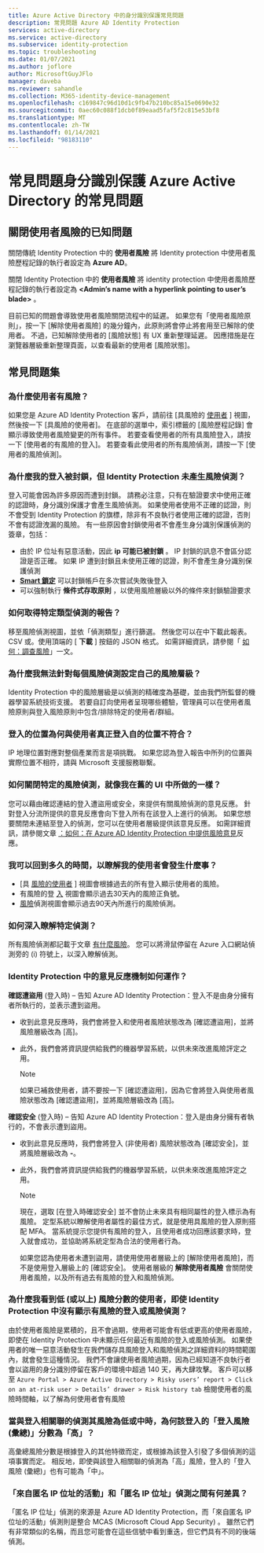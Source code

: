 ```yaml
---
title: Azure Active Directory 中的身分識別保護常見問題
description: 常見問題 Azure AD Identity Protection
services: active-directory
ms.service: active-directory
ms.subservice: identity-protection
ms.topic: troubleshooting
ms.date: 01/07/2021
ms.author: joflore
author: MicrosoftGuyJFlo
manager: daveba
ms.reviewer: sahandle
ms.collection: M365-identity-device-management
ms.openlocfilehash: c169847c96d10d1c9fb47b210bc85a15e0690e32
ms.sourcegitcommit: 0aec60c088f1dcb0f89eaad5faf5f2c815e53bf8
ms.translationtype: MT
ms.contentlocale: zh-TW
ms.lasthandoff: 01/14/2021
ms.locfileid: "98183110"
---
```

# <a name="frequently-asked-questions-identity-protection-in-azure-active-directory"></a>常見問題身分識別保護 Azure Active Directory 的常見問題

## <a name="dismiss-user-risk-known-issues"></a>關閉使用者風險的已知問題

關閉傳統 Identity Protection 中的 **使用者風險** 將 Identity protection 中使用者風險歷程記錄的執行者設定為 **Azure AD**。

關閉 Identity Protection 中的 **使用者風險** 將 identity protection 中使用者風險歷程記錄的執行者設定為 **\<Admin’s name with a hyperlink pointing to user’s blade\>** 。

目前已知的問題會導致使用者風險關閉流程中的延遲。 如果您有「使用者風險原則」，按一下 [解除使用者風險] 的幾分鐘內，此原則將會停止將套用至已解除的使用者。 不過，已知解除使用者的 [風險狀態] 有 UX 重新整理延遲。 因應措施是在瀏覽器層級重新整理頁面，以查看最新的使用者 [風險狀態]。


## <a name="frequently-asked-questions"></a>常見問題集

### <a name="why-is-a-user-at-risk"></a>為什麼使用者有風險？

如果您是 Azure AD Identity Protection 客戶，請前往 [具風險的 [使用者](howto-identity-protection-investigate-risk.md#risky-users) ] 視圖，然後按一下 [具風險的使用者]。 在底部的選單中，索引標籤的 [風險歷程記錄] 會顯示導致使用者風險變更的所有事件。 若要查看使用者的所有具風險登入，請按一下 [使用者的有風險的登入]。 若要查看此使用者的所有風險偵測，請按一下 [使用者的風險偵測]。

### <a name="why-was-my-sign-in-blocked-but-identity-protection-didnt-generate-a-risk-detection"></a>為什麼我的登入被封鎖，但 Identity Protection 未產生風險偵測？
登入可能會因為許多原因而遭到封鎖。 請務必注意，只有在驗證要求中使用正確的認證時，身分識別保護才會產生風險偵測。 如果使用者使用不正確的認證，則不會受到 Identity Protection 的旗標，除非有不良執行者使用正確的認證，否則不會有認證洩漏的風險。 有一些原因會封鎖使用者不會產生身分識別保護偵測的簽章，包括：
* 由於 IP 位址有惡意活動，因此 **ip 可能已被封鎖** 。 IP 封鎖的訊息不會區分認證是否正確。 如果 IP 遭到封鎖且未使用正確的認證，則不會產生身分識別保護偵測
* **[Smart 鎖定](../authentication/howto-password-smart-lockout.md)** 可以封鎖帳戶在多次嘗試失敗後登入
* 可以強制執行 **條件式存取原則** ，以使用風險層級以外的條件來封鎖驗證要求

### <a name="how-can-i-get-a-report-of-detections-of-a-specific-type"></a>如何取得特定類型偵測的報告？

移至風險偵測視圖，並依「偵測類型」進行篩選。 然後您可以在中下載此報表。CSV 或。使用頂端的 [ **下載** ] 按鈕的 JSON 格式。 如需詳細資訊，請參閱「 [如何：調查風險](howto-identity-protection-investigate-risk.md#risk-detections)」一文。

### <a name="why-cant-i-set-my-own-risk-levels-for-each-risk-detection"></a>為什麼我無法針對每個風險偵測設定自己的風險層級？

Identity Protection 中的風險層級是以偵測的精確度為基礎，並由我們所監督的機器學習系統技術支援。 若要自訂向使用者呈現哪些體驗，管理員可以在使用者風險原則與登入風險原則中包含/排除特定的使用者/群組。

### <a name="why-does-the-location-of-a-sign-in-not-match-where-the-user-truly-signed-in-from"></a>登入的位置為何與使用者真正登入自的位置不符合？

IP 地理位置對應對整個產業而言是項挑戰。 如果您認為登入報告中所列的位置與實際位置不相符，請與 Microsoft 支援服務聯繫。 

### <a name="how-can-i-close-specific-risk-detections-like-i-did-in-the-old-ui"></a>如何關閉特定的風險偵測，就像我在舊的 UI 中所做的一樣？

您可以藉由確認連結的登入遭盜用或安全，來提供有關風險偵測的意見反應。 針對登入分流所提供的意見反應會向下登入所有在該登入上進行的偵測。 如果您想要關閉未連結至登入的偵測，您可以在使用者層級提供該意見反應。 如需詳細資訊，請參閱文章 [：如何：在 Azure AD Identity Protection 中提供風險意見](howto-identity-protection-risk-feedback.md)反應。

### <a name="how-far-can-i-go-back-in-time-to-understand-whats-going-on-with-my-user"></a>我可以回到多久的時間，以瞭解我的使用者會發生什麼事？

- [具 [風險的使用者](howto-identity-protection-investigate-risk.md#risky-users) ] 視圖會根據過去的所有登入顯示使用者的風險。 
- 有風險的登 [入](howto-identity-protection-investigate-risk.md#risky-sign-ins) 視圖會顯示過去30天內的風險正負號。 
- [風險](howto-identity-protection-investigate-risk.md#risk-detections)偵測視圖會顯示過去90天內所進行的風險偵測。

### <a name="how-can-i-learn-more-about-a-specific-detection"></a>如何深入瞭解特定偵測？

所有風險偵測都記載于文章 [有什麼風險](concept-identity-protection-risks.md#risk-types-and-detection)。 您可以將滑鼠停留在 Azure 入口網站偵測旁的 (i) 符號上，以深入瞭解偵測。

### <a name="how-do-the-feedback-mechanisms-in-identity-protection-work"></a>Identity Protection 中的意見反應機制如何運作？

**確認遭盜用** (登入時) – 告知 Azure AD Identity Protection：登入不是由身分擁有者所執行的，並表示遭到盜用。

- 收到此意見反應時，我們會將登入和使用者風險狀態改為 [確認遭盜用]，並將風險層級改為 [高]。

- 此外，我們會將資訊提供給我們的機器學習系統，以供未來改進風險評定之用。

    > [!NOTE]
    > 如果已補救使用者，請不要按一下 [確認遭盜用]，因為它會將登入與使用者風險狀態改為 [確認遭盜用]，並將風險層級改為 [高]。

**確認安全** (登入時) – 告知 Azure AD Identity Protection：登入是由身分擁有者執行的，不會表示遭到盜用。

- 收到此意見反應時，我們會將登入 (非使用者) 風險狀態改為 [確認安全]，並將風險層級改為 **-**。

- 此外，我們會將資訊提供給我們的機器學習系統，以供未來改進風險評定之用。 

    > [!NOTE]
    >現在，選取 [在登入時確認安全] 並不會防止未來具有相同屬性的登入標示為有風險。 定型系統以瞭解使用者屬性的最佳方式，就是使用具風險的登入原則搭配 MFA。 當系統提示您提供有風險的登入，且使用者成功回應該要求時，登入就會成功，並協助將系統定型為合法的使用者行為。
    >
    > 如果您認為使用者未遭到盜用，請使用使用者層級上的 [解除使用者風險]，而不是使用登入層級上的 [確認安全]。 使用者層級的 **解除使用者風險** 會關閉使用者風險，以及所有過去有風險的登入和風險偵測。

### <a name="why-am-i-seeing-a-user-with-a-low-or-above-risk-score-even-if-no-risky-sign-ins-or-risk-detections-are-shown-in-identity-protection"></a>為什麼我看到低 (或以上) 風險分數的使用者，即使 Identity Protection 中沒有顯示有風險的登入或風險偵測？

由於使用者風險是累積的，且不會過期，使用者可能會有低或更高的使用者風險，即使在 Identity Protection 中未顯示任何最近有風險的登入或風險偵測。 如果使用者的唯一惡意活動發生在我們儲存具風險登入和風險偵測之詳細資料的時間範圍內，就會發生這種情況。 我們不會讓使用者風險過期，因為已經知道不良執行者會以盜用的身分識別停留在客戶的環境中超過 140 天，再大肆攻擊。 客戶可以移至 `Azure Portal > Azure Active Directory > Risky users’ report > Click on an at-risk user > Details’ drawer > Risk history tab` 檢閱使用者的風險時間軸，以了解為何使用者會有風險

### <a name="why-does-a-sign-in-have-a-sign-in-risk-aggregate-score-of-high-when-the-detections-associated-with-it-are-of-low-or-medium-risk"></a>當與登入相關聯的偵測其風險為低或中時，為何該登入的「登入風險 (彙總)」分數為「高」？

高彙總風險分數是根據登入的其他特徵而定，或根據為該登入引發了多個偵測的這項事實而定。 相反地，即使與該登入相關聯的偵測為「高」風險，登入的「登入風險 (彙總)」也有可能為「中」。

### <a name="what-is-the-difference-between-the-activity-from-anonymous-ip-address-and-anonymous-ip-address-detections"></a>「來自匿名 IP 位址的活動」和「匿名 IP 位址」偵測之間有何差異？

「匿名 IP 位址」偵測的來源是 Azure AD Identity Protection，而「來自匿名 IP 位址的活動」偵測則是整合 MCAS (Microsoft Cloud App Security) 。 雖然它們有非常類似的名稱，而且您可能會在這些信號中看到重迭，但它們具有不同的後端偵測。
